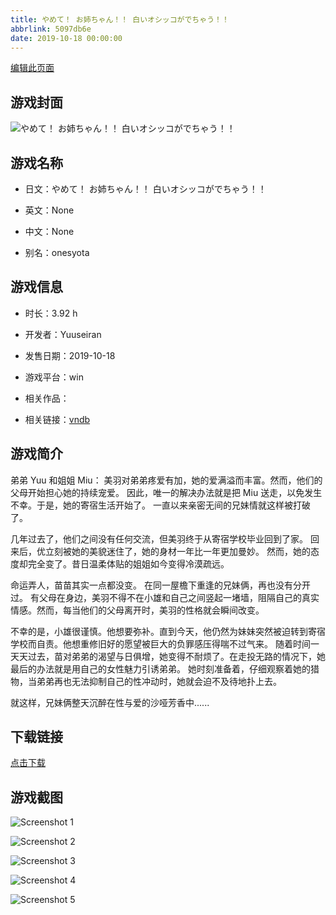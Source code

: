 ```yaml
---
title: やめて！ お姉ちゃん！！ 白いオシッコがでちゃう！！
abbrlink: 5097db6e
date: 2019-10-18 00:00:00
---
```

[编辑此页面](https://github.com/ACG-3/ADV3-source/blob/main/source/_posts/games/%E3%82%84%E3%82%81%E3%81%A6%EF%BC%81%20%E3%81%8A%E5%A7%89%E3%81%A1%E3%82%83%E3%82%93%EF%BC%81%EF%BC%81%20%E7%99%BD%E3%81%84%E3%82%AA%E3%82%B7%E3%83%83%E3%82%B3%E3%81%8C%E3%81%A7%E3%81%A1%E3%82%83%E3%81%86%EF%BC%81%EF%BC%81.md)

## 游戏封面

![やめて！ お姉ちゃん！！ 白いオシッコがでちゃう！！](https://pan.timero.xyz/d/onedrive/img_lib_001/%E3%82%84%E3%82%81%E3%81%A6%EF%BC%81%20%E3%81%8A%E5%A7%89%E3%81%A1%E3%82%83%E3%82%93%EF%BC%81%EF%BC%81%20%E7%99%BD%E3%81%84%E3%82%AA%E3%82%B7%E3%83%83%E3%82%B3%E3%81%8C%E3%81%A7%E3%81%A1%E3%82%83%E3%81%86%EF%BC%81%EF%BC%81_cover.avif)


## 游戏名称

- 日文：やめて！ お姉ちゃん！！ 白いオシッコがでちゃう！！
- 英文：None
- 中文：None

- 别名：onesyota


## 游戏信息

- 时长：3.92 h
- 开发者：Yuuseiran
- 发售日期：2019-10-18
- 游戏平台：win
- 相关作品：

- 相关链接：[vndb](https://vndb.org/v26757)


## 游戏简介

弟弟 Yuu 和姐姐 Miu：
美羽对弟弟疼爱有加，她的爱满溢而丰富。然而，他们的父母开始担心她的持续宠爱。
因此，唯一的解决办法就是把 Miu 送走，以免发生不幸。于是，她的寄宿生活开始了。
一直以来亲密无间的兄妹情就这样被打破了。

几年过去了，他们之间没有任何交流，但美羽终于从寄宿学校毕业回到了家。
回来后，优立刻被她的美貌迷住了，她的身材一年比一年更加曼妙。
然而，她的态度却完全变了。昔日温柔体贴的姐姐如今变得冷漠疏远。

命运弄人，苗苗其实一点都没变。
在同一屋檐下重逢的兄妹俩，再也没有分开过。
有父母在身边，美羽不得不在小雄和自己之间竖起一堵墙，阻隔自己的真实情感。然而，每当他们的父母离开时，美羽的性格就会瞬间改变。

不幸的是，小雄很谨慎。他想要弥补。直到今天，他仍然为妹妹突然被迫转到寄宿学校而自责。他想重修旧好的愿望被巨大的负罪感压得喘不过气来。
随着时间一天天过去，苗对弟弟的渴望与日俱增，她变得不耐烦了。在走投无路的情况下，她最后的办法就是用自己的女性魅力引诱弟弟。
她时刻准备着，仔细观察着她的猎物，当弟弟再也无法抑制自己的性冲动时，她就会迫不及待地扑上去。

就这样，兄妹俩整天沉醉在性与爱的沙哑芳香中......





## 下载链接

[点击下载](https://pan.timero.xyz/onedrive/adv_lib_001/%E3%82%84%E3%82%81%E3%81%A6%EF%BC%81%20%E3%81%8A%E5%A7%89%E3%81%A1%E3%82%83%E3%82%93%EF%BC%81%EF%BC%81%20%E7%99%BD%E3%81%84%E3%82%AA%E3%82%B7%E3%83%83%E3%82%B3%E3%81%8C%E3%81%A7%E3%81%A1%E3%82%83%E3%81%86%EF%BC%81%EF%BC%81)


## 游戏截图


![Screenshot 1](https://pan.timero.xyz/d/onedrive/img_lib_001/%E3%82%84%E3%82%81%E3%81%A6%EF%BC%81%20%E3%81%8A%E5%A7%89%E3%81%A1%E3%82%83%E3%82%93%EF%BC%81%EF%BC%81%20%E7%99%BD%E3%81%84%E3%82%AA%E3%82%B7%E3%83%83%E3%82%B3%E3%81%8C%E3%81%A7%E3%81%A1%E3%82%83%E3%81%86%EF%BC%81%EF%BC%81_Screenshot_1.avif)

![Screenshot 2](https://pan.timero.xyz/d/onedrive/img_lib_001/%E3%82%84%E3%82%81%E3%81%A6%EF%BC%81%20%E3%81%8A%E5%A7%89%E3%81%A1%E3%82%83%E3%82%93%EF%BC%81%EF%BC%81%20%E7%99%BD%E3%81%84%E3%82%AA%E3%82%B7%E3%83%83%E3%82%B3%E3%81%8C%E3%81%A7%E3%81%A1%E3%82%83%E3%81%86%EF%BC%81%EF%BC%81_Screenshot_2.avif)

![Screenshot 3](https://pan.timero.xyz/d/onedrive/img_lib_001/%E3%82%84%E3%82%81%E3%81%A6%EF%BC%81%20%E3%81%8A%E5%A7%89%E3%81%A1%E3%82%83%E3%82%93%EF%BC%81%EF%BC%81%20%E7%99%BD%E3%81%84%E3%82%AA%E3%82%B7%E3%83%83%E3%82%B3%E3%81%8C%E3%81%A7%E3%81%A1%E3%82%83%E3%81%86%EF%BC%81%EF%BC%81_Screenshot_3.avif)

![Screenshot 4](https://pan.timero.xyz/d/onedrive/img_lib_001/%E3%82%84%E3%82%81%E3%81%A6%EF%BC%81%20%E3%81%8A%E5%A7%89%E3%81%A1%E3%82%83%E3%82%93%EF%BC%81%EF%BC%81%20%E7%99%BD%E3%81%84%E3%82%AA%E3%82%B7%E3%83%83%E3%82%B3%E3%81%8C%E3%81%A7%E3%81%A1%E3%82%83%E3%81%86%EF%BC%81%EF%BC%81_Screenshot_4.avif)

![Screenshot 5](https://pan.timero.xyz/d/onedrive/img_lib_001/%E3%82%84%E3%82%81%E3%81%A6%EF%BC%81%20%E3%81%8A%E5%A7%89%E3%81%A1%E3%82%83%E3%82%93%EF%BC%81%EF%BC%81%20%E7%99%BD%E3%81%84%E3%82%AA%E3%82%B7%E3%83%83%E3%82%B3%E3%81%8C%E3%81%A7%E3%81%A1%E3%82%83%E3%81%86%EF%BC%81%EF%BC%81_Screenshot_5.avif)


